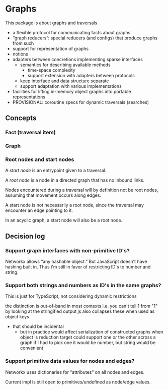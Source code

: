 # Graphs

This package is about graphs and traversals
- a flexible protocol for communicating facts about graphs
- “graph reducers”: special reducers (and configs) that produce graphs from such
- support for representation of graphs
- notions 
- adapters between concretions implementing sparse interfaces
  - semantics for describing available methods
    - time-space complexity
    - support extension with adapters between protocols
  - keep interface and data structure separate
  - support adaptation with various implementations
- facilities for lifting in-memory object graphs into portable representations
- PROVISIONAL: coroutine specs for dynamic traversals (searches)

## Concepts

### Fact (traversal item)

### Graph

### Root nodes and start nodes

A *start node* is an entrypoint given to a traversal.

A *root node* is a node in a directed graph that has no inbound links.

Nodes encountered during a traversal will by definition not be root nodes,
assuming that movement occurs along edges.

A start node is not necessarily a root node, since the traversal may encounter
an edge pointing to it.

In an acyclic graph, a start node will also be a root node.





## Decision log

### Support graph interfaces with non-primitive ID's?

Networkx allows “any hashable object.”  But JavaScript doesn't have hashing
built in.  Thus i'm still in favor of restricting ID's to number and string.

### Support both strings and numbers as ID's in the same graphs?

This is just for TypeScript, not considering dynamic restrictions

the distinction is out-of-band in most contexts
i.e. you can't tell 1 from "1" by looking at the stringified output
js also collapses these when used as object keys
- that should be incidental
  - but in practice would affect serialization of constructed graphs when
    object is reduction target
could support one *or* the other across a graph
if I had to pick one it would be number, but string would be convenient


### Support primitive data values for nodes and edges?

Networkx uses dictionaries for “attributes” on all nodes and edges.

Current impl is still open to primitives/undefined as node/edge values.

